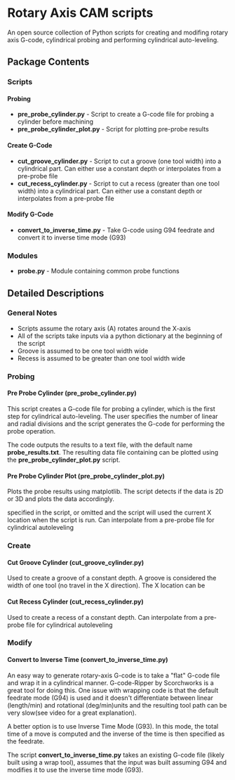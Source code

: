 # Rotary Axis CAM scripts
An open source collection of Python scripts for creating and modifing rotary
axis G-code, cylindrical probing and performing cylindrical auto-leveling.

## Package Contents  

### Scripts
#### Probing
* **pre_probe_cylinder.py**      - Script to create a G-code file for probing a cylinder before machining
* **pre_probe_cylinder_plot.py** - Script for plotting pre-probe results

#### Create G-Code
* **cut_groove_cylinder.py**     - Script to cut a groove (one tool width) into a cylindrical part. Can either use a constant depth or interpolates from a pre-probe file
* **cut_recess_cylinder.py**     - Script to cut a recess (greater than one tool width) into a cylindrical part. Can either use a constant depth or interpolates from a pre-probe file

#### Modify G-Code
* **convert_to_inverse_time.py** - Take G-code using G94 feedrate and convert it to inverse time mode (G93)

### Modules
* **probe.py** - Module containing common probe functions

## Detailed Descriptions
### General Notes
* Scripts assume the rotary axis (A) rotates around the X-axis
* All of the scripts take inputs via a python dictionary at the beginning of the
script
* Groove is assumed to be one tool width wide
* Recess is assumed to be greater than one tool width wide

### Probing
#### Pre Probe Cylinder (pre_probe_cylinder.py)
This script creates a G-code file for probing a cylinder, which is the first
step for cylindrical auto-leveling. The user specifies the number of linear
and radial divisions and the script generates the G-code for performing the
probe operation.

The code outputs the results to a text file, with the default name
**probe_results.txt**. The resulting data file containing can be plotted
using the **pre_probe_cylinder_plot.py** script.

#### Pre Probe Cylinder Plot (pre_probe_cylinder_plot.py)
Plots the probe results using matplotlib. The script detects if the data is 
2D or 3D and plots the data accordingly.


specified in the script, or omitted and the script will used the current
X location when the script is run. Can interpolate from a pre-probe
file for cylindrical autoleveling

### Create
#### Cut Groove Cylinder (cut_groove_cylinder.py)
Used to create a groove of a constant depth. A groove is considered the
width of one tool (no travel in the X direction). The X location can be

#### Cut Recess Cylinder (cut_recess_cylinder.py)
Used to create a recess of a constant depth. Can interpolate from a pre-probe
file for cylindrical autoleveling

### Modify
#### Convert to Inverse Time (convert_to_inverse_time.py)
An easy way to generate rotary-axis G-code is to take a "flat" G-code file and
wrap it in a cylindrical manner. G-code-Ripper by Scorchworks is a great tool
for doing this. One issue with wrapping code is that the default feedrate mode
(G94) is used and it doesn't differentiate between linear (length/min) and
rotational (deg/min)units and the resulting tool path can be very slow(see
video for a great explanation).

A better option is to use Inverse Time Mode (G93). In this mode, the total time
of a move is computed and the inverse of the time is then specified as the
feedrate.

The script **convert_to_inverse_time.py** takes an existing G-code file (likely
built using a wrap tool), assumes that the input was built assuming G94 and
modifies it to use the inverse time mode (G93).


